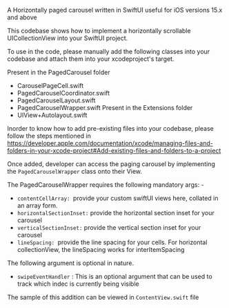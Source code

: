 A Horizontally paged carousel written in SwiftUI useful for iOS versions 15.x and above

This codebase shows how to implement a horizontally scrollable UICollectionView into your SwiftUI project.

To use in the code, please manually add the following classes into your codebase and attach them into your xcodeproject's target.

Present in the PagedCarousel folder 
- CarouselPageCell.swift
- PagedCarouselCoordinator.swift
- PagedCarouselLayout.swift
- PagedCarouselWrapper.swift
Present in the Extensions folder
- UIView+Autolayout.swift

Inorder to know how to add pre-existing files into your codebase, please follow the steps mentioned in https://developer.apple.com/documentation/xcode/managing-files-and-folders-in-your-xcode-project#Add-existing-files-and-folders-to-a-project

  
  Once added, developer can access the paging carousel by implementing the `PagedCarouselWrapper` class onto their View.

  The PagedCarouselWrapper requires the following mandatory args: -
  
  - `contentCellArray: `provide your custom swiftUI views here, collated in an array form.
  - `horizontalSectionInset:` provide the horizontal section inset for your carousel
  - `verticalSectionInset:` provide the vertical section inset for your carousel
  - `lineSpacing: `provide the line spacing for your cells. For horizontal collectionView, the lineSpacing works for interItemSpacing

 The following argument is optional in nature.

  - `swipeEventHandler` : This is an optional argument that can be used to track which indec is currently being visible
  
  The sample of this addition can be viewed in `ContentView.swift` file 
